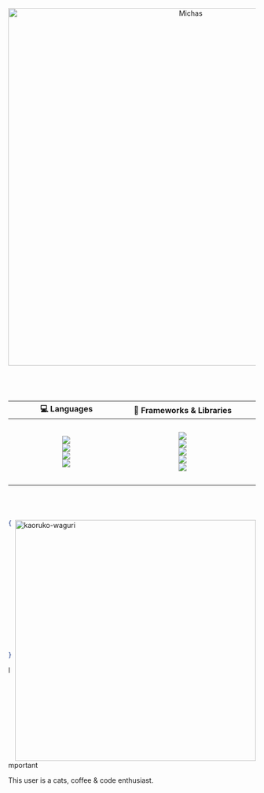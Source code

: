 <div align="center">
    <img src="https://github.com/user-attachments/assets/535b84ab-3f05-4710-b48e-4204ac06e6e2" alt="Michas" width=727>
  
  #
</div>
<br>
<div align="center"> 
  
  | 💻 Languages | 🧩 Frameworks & Libraries | 🗄️ Databases |
  | :---: | :---: | :---: |
  | ᅠᅠᅠᅠᅠᅠᅠᅠᅠᅠᅠᅠᅠᅠᅠ <br> <img src="https://img.shields.io/badge/TypeScript-007ACC?style=for-the-badge&logo=typescript&logoColor=white"> <br> <img src="https://img.shields.io/badge/JavaScript-F7DF1E?style=for-the-badge&logo=javascript&logoColor=black&logoWidth=100"> <br> <img src="https://img.shields.io/badge/HTML5-E34F26?style=for-the-badge&logo=html5&logoColor=white&logoWidth=100"> <br> <img src="https://img.shields.io/badge/CSS3-1572B6?style=for-the-badge&logo=css3&logoColor=white"> <br> ᅠᅠᅠᅠᅠᅠᅠᅠᅠᅠᅠᅠᅠᅠᅠ | ᅠᅠᅠᅠᅠᅠᅠᅠᅠᅠᅠᅠᅠᅠᅠ <br> <img src="https://img.shields.io/badge/React-20232A?style=for-the-badge&logo=react&logoColor=61DAFB"> <br> <img src="https://img.shields.io/badge/Next-black?style=for-the-badge&logo=next.js&logoColor=white"> <br> <img src="https://img.shields.io/badge/Electron-191970?style=for-the-badge&logo=Electron&logoColor=white"> <br> <img src="https://img.shields.io/badge/Node.js-43853D?style=for-the-badge&logo=node.js&logoColor=white"> <br> <img src="https://img.shields.io/badge/express.js-%23404d59.svg?style=for-the-badge&logo=express&logoColor=%2361DAFB"> <br> ᅠᅠᅠᅠᅠᅠᅠᅠᅠᅠᅠᅠᅠᅠᅠ | ᅠᅠᅠᅠᅠᅠᅠᅠᅠᅠᅠᅠᅠᅠᅠ <br> <img src="https://img.shields.io/badge/MySQL-00000F?style=for-the-badge&logo=mysql&logoColor=white"> <br> <img src="https://img.shields.io/badge/MongoDB-%234ea94b.svg?style=for-the-badge&logo=mongodb&logoColor=white"> <br> ᅠᅠᅠᅠᅠᅠᅠᅠᅠᅠᅠᅠᅠᅠᅠ |
  
  # 
</div>
<br>
<div>

  <img src="https://github.com/user-attachments/assets/c58d8e11-a8ce-41cb-9796-70ed69d991a1" alt="kaoruko-waguri" height=490 align="right">
  
  ```json
  {
    "michas": {
        "title": "Aspiring Full-Stack Dev",
        "education": "Computer Science - 4th semester",
        "lookingForJob": true,
        "age": 19,
        "AKA": [
            "michaelcalb",
            "zmichas",
            "michael0509"
        ],
        "interests": [
            "videogames",
            "anime",
            "piano",
            "grêmio"
        ]
    }
}
  ```
</div>

> [!IMPORTANT]
> This user is a cats, coffee & code enthusiast.
> <!-- spread the word -->
